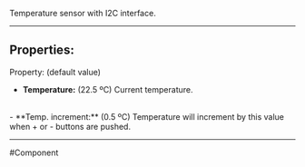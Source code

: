Temperature sensor with I2C interface.

---

## Properties:

Property: (default value)

- **Temperature:** (22.5 ºC)
   Current temperature.
<br>
- **Temp. increment:** (0.5 ºC)
   Temperature will increment by this value when + or - buttons are pushed.

---


#Component 